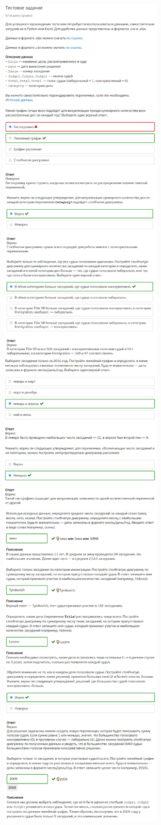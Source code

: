 ![](./Screenshot%202022-02-12%20184926.png)
![](./Screenshot%202022-02-12%20184947.png)
![](./Screenshot%202022-02-12%20185009.png)
![](./Screenshot%202022-02-12%20185024.png)
![](./Screenshot%202022-02-12%20185045.png)
![](./Screenshot%202022-02-12%20185102.png)